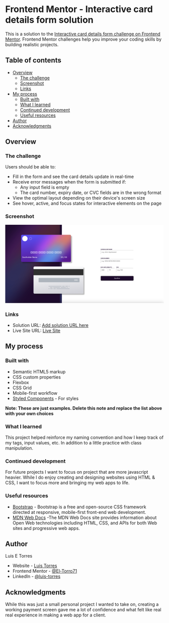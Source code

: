 # Frontend Mentor - Interactive card details form solution

This is a solution to the [Interactive card details form challenge on Frontend Mentor](https://www.frontendmentor.io/challenges/interactive-card-details-form-XpS8cKZDWw). Frontend Mentor challenges help you improve your coding skills by building realistic projects.

## Table of contents

- [Overview](#overview)
  - [The challenge](#the-challenge)
  - [Screenshot](#screenshot)
  - [Links](#links)
- [My process](#my-process)
  - [Built with](#built-with)
  - [What I learned](#what-i-learned)
  - [Continued development](#continued-development)
  - [Useful resources](#useful-resources)
- [Author](#author)
- [Acknowledgments](#acknowledgments)

## Overview

### The challenge

Users should be able to:

- Fill in the form and see the card details update in real-time
- Receive error messages when the form is submitted if:
  - Any input field is empty
  - The card number, expiry date, or CVC fields are in the wrong format
- View the optimal layout depending on their device's screen size
- See hover, active, and focus states for interactive elements on the page

### Screenshot

![Final Result of Interactive Card Project](./finishedResult.png)

### Links

- Solution URL: [Add solution URL here]([https://your-solution-url.com](https://el-torres71.github.io/Personal-Site/))
- Live Site URL: [Live Site](https://el-torro71.github.io/Interactive-Card-Detail/)

## My process

### Built with

- Semantic HTML5 markup
- CSS custom properties
- Flexbox
- CSS Grid
- Mobile-first workflow
  <!-- - [React](https://reactjs.org/) - JS library -->
  <!-- - [Next.js](https://nextjs.org/) - React framework -->
- [Styled Components](https://styled-components.com/) - For styles

**Note: These are just examples. Delete this note and replace the list above with your own choices**

### What I learned

This project helped reinforce my naming convention and how I keep track of my tags, input values, etc.
In addition to a little practice with class manipulation.

<!-- If you want more help with writing markdown, we'd recommend checking out [The Markdown Guide](https://www.markdownguide.org/) to learn more. -->

### Continued development

For future projects I want to focus on project that are more javascript heavier. While I do enjoy creating and designing websites using HTML & CSS, I want to focus more and bringing my web apps to life.

### Useful resources

- [Bootstrap](https://getbootstrap.com/) - Bootstrap is a free and open-source CSS framework directed at responsive, mobile-first front-end web development.
- [MDN Web Docs](https://developer.mozilla.org/en-US/) -The MDN Web Docs site provides information about Open Web technologies including HTML, CSS, and APIs for both Web sites and progressive web apps.

## Author

Luis E Torres

- Website - [Luis Torres](https://el-torro71.github.io/Personal-Site/)
- Frontend Mentor - [@El-Torro71](https://www.frontendmentor.io/profile/El-Torro71)
- LinkedIn - [@luis-torres](https://www.linkedin.com/in/luis-torres-1706421b0/)

## Acknowledgments

While this was just a small personal project I wanted to take on, creating a working payment screen gave me a lot of confidence and what felt like real real experience in making a web app for a client.
